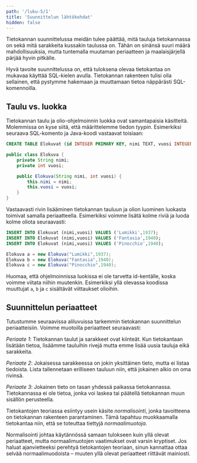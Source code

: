 ```yaml
---
path: '/luku-5/1'
title: 'Suunnittelun lähtökohdat'
hidden: false
---
```


Tietokannan suunnittelussa meidän tulee päättää,
mitä tauluja tietokannassa on sekä mitä sarakkeita
kussakin taulussa on.
Tähän on sinänsä suuri määrä mahdollisuuksia,
mutta tuntemalla muutaman periaatteen ja maalaisjärjellä
pärjää hyvin pitkälle.

Hyvä tavoite suunnittelussa on,
että tuloksena olevaa tietokantaa on mukavaa käyttää
SQL-kielen avulla.
Tietokannan rakenteen tulisi olla sellainen,
että pystymme hakemaan ja muuttamaan
tietoa näppärästi SQL-komennoilla.

## Taulu vs. luokka

Tietokannan taulu ja olio-ohjelmoinnin luokka ovat
samantapaisia käsitteitä.
Molemmissa on kyse siitä, että määrittelemme tiedon _tyypin_.
Esimerkiksi seuraava SQL-komento ja Java-koodi vastaavat toisiaan:

```sql
CREATE TABLE Elokuvat (id INTEGER PRIMARY KEY, nimi TEXT, vuosi INTEGER);
```

```java
public class Elokuva {
	private String nimi;
	private int vuosi;

	public Elokuva(String nimi, int vuosi) {
	    this.nimi = nimi;
	    this.vuosi = vuosi;
	}
}
```

Vastaavasti rivin lisääminen tietokannan tauluun ja
olion luominen luokasta toimivat samalla periaatteella.
Esimerkiksi voimme lisätä kolme riviä ja luoda kolme
oliota seuraavasti:

```sql
INSERT INTO Elokuvat (nimi,vuosi) VALUES ('Lumikki',1937);
INSERT INTO Elokuvat (nimi,vuosi) VALUES ('Fantasia',1940);
INSERT INTO Elokuvat (nimi,vuosi) VALUES ('Pinocchio',1940);
```

```java
Elokuva a = new Elokuva("Lumikki",1937);
Elokuva b = new Elokuva("Fantasia",1940);
Elokuva c = new Elokuva("Pinocchio",1940);
```

Huomaa, että ohjelmoinnissa luokissa ei ole tarvetta id-kentälle,
koska voimme viitata niihin muutenkin.
Esimerkiksi yllä olevassa koodissa muuttujat
`a`, `b` ja `c` sisältävät viittaukset olioihin.

## Suunnittelun periaatteet

Tutustumme seuraavissa aliluvuissa tarkemmin
tietokannan suunnittelun periaatteisiin.
Voimme muotoilla periaatteet seuraavasti:

*Periaate 1*:
Tietokannan taulut ja sarakkeet ovat kiinteät.
Kun tietokantaan lisätään tietoa,
lisäämme tauluihin rivejä mutta emme lisää
uusia tauluja eikä sarakkeita.

*Periaate 2*:
Jokaisessa sarakkeessa on jokin yksittäinen tieto,
mutta ei listaa tiedoista.
Lista tallennetaan erilliseen tauluun niin,
että jokainen alkio on oma rivinsä.

*Periaate 3*:
Jokainen tieto on tasan yhdessä paikassa tietokannassa.
Tietokannassa ei ole tietoa,
jonka voi laskea tai päätellä tietokannan
muun sisällön perusteella.

<text-box variant='hint' name='Normalisointi'>

Tietokantojen teoriassa esiintyy usein käsite _normalisointi_,
jonka tavoitteena on tietokannan rakenteen parantaminen.
Tämä tapahtuu muokkaamalla tietokantaa niin,
että se toteuttaa tiettyjä _normaalimuotoja_.

Normalisointi johtaa käytännössä samaan tulokseen kuin
yllä olevat periaatteet,
mutta normaalimuotojen vaatimukset ovat varsin kryptiset.
Jos haluat ajanvietteeksi perehtyä tietokantojen teoriaan,
sinun kannattaa ottaa selvää normaalimuodoista &ndash;
muuten yllä olevat periaatteet riittävät mainiosti.

</text-box>
